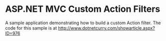 ASP.NET MVC Custom Action Filters
=========================

A sample application demonstrating how to build a custom Action filter. The code for this sample is at http://www.dotnetcurry.com/showarticle.aspx?ID=976
